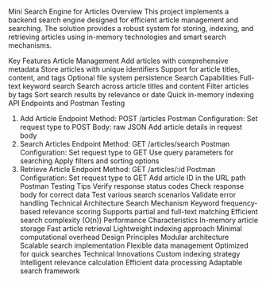 Mini Search Engine for Articles
Overview
This project implements a backend search engine designed for efficient article management and searching. The solution provides a robust system for storing, indexing, and retrieving articles using in-memory technologies and smart search mechanisms.

Key Features
Article Management
Add articles with comprehensive metadata
Store articles with unique identifiers
Support for article titles, content, and tags
Optional file system persistence
Search Capabilities
Full-text keyword search
Search across article titles and content
Filter articles by tags
Sort search results by relevance or date
Quick in-memory indexing
API Endpoints and Postman Testing
1. Add Article Endpoint
Method: POST /articles
Postman Configuration:
Set request type to POST
Body: raw JSON
Add article details in request body
2. Search Articles Endpoint
Method: GET /articles/search
Postman Configuration:
Set request type to GET
Use query parameters for searching
Apply filters and sorting options
3. Retrieve Article Endpoint
Method: GET /articles/:id
Postman Configuration:
Set request type to GET
Add article ID in the URL path
Postman Testing Tips
Verify response status codes
Check response body for correct data
Test various search scenarios
Validate error handling
Technical Architecture
Search Mechanism
Keyword frequency-based relevance scoring
Supports partial and full-text matching
Efficient search complexity (O(n))
Performance Characteristics
In-memory article storage
Fast article retrieval
Lightweight indexing approach
Minimal computational overhead
Design Principles
Modular architecture
Scalable search implementation
Flexible data management
Optimized for quick searches
Technical Innovations
Custom indexing strategy
Intelligent relevance calculation
Efficient data processing
Adaptable search framework
